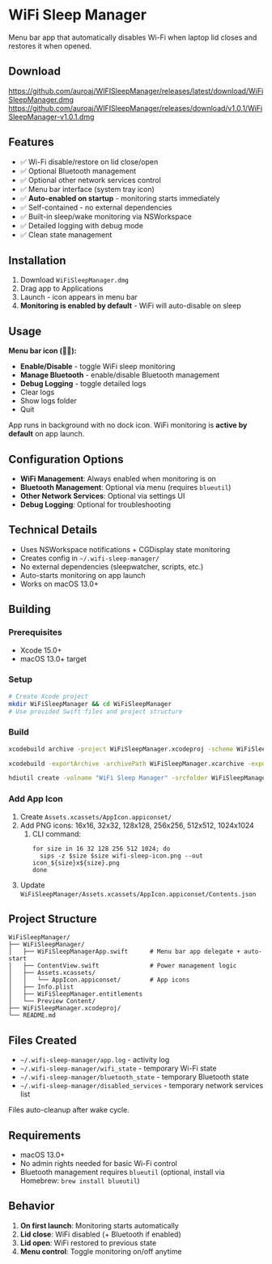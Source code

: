# WiFi Sleep Manager

Menu bar app that automatically disables Wi-Fi when laptop lid closes and restores it when opened.

## Download
https://github.com/auroaj/WIFISleepManager/releases/latest/download/WiFiSleepManager.dmg
https://github.com/auroaj/WIFISleepManager/releases/download/v1.0.1/WiFiSleepManager-v1.0.1.dmg

## Features

- ✅ Wi-Fi disable/restore on lid close/open
- ✅ Optional Bluetooth management
- ✅ Optional other network services control
- ✅ Menu bar interface (system tray icon)
- ✅ **Auto-enabled on startup** - monitoring starts immediately
- ✅ Self-contained - no external dependencies
- ✅ Built-in sleep/wake monitoring via NSWorkspace
- ✅ Detailed logging with debug mode
- ✅ Clean state management

## Installation

1. Download `WiFiSleepManager.dmg`
2. Drag app to Applications
3. Launch - icon appears in menu bar
4. **Monitoring is enabled by default** - WiFi will auto-disable on sleep

## Usage

**Menu bar icon (🚫📶):**
- **Enable/Disable** - toggle WiFi sleep monitoring
- **Manage Bluetooth** - enable/disable Bluetooth management
- **Debug Logging** - toggle detailed logs
- Clear logs
- Show logs folder
- Quit

App runs in background with no dock icon. WiFi monitoring is **active by default** on app launch.

## Configuration Options

- **WiFi Management**: Always enabled when monitoring is on
- **Bluetooth Management**: Optional via menu (requires `blueutil`)
- **Other Network Services**: Optional via settings UI
- **Debug Logging**: Optional for troubleshooting

## Technical Details

- Uses NSWorkspace notifications + CGDisplay state monitoring
- Creates config in `~/.wifi-sleep-manager/`
- No external dependencies (sleepwatcher, scripts, etc.)
- Auto-starts monitoring on app launch
- Works on macOS 13.0+

## Building

### Prerequisites
- Xcode 15.0+
- macOS 13.0+ target

### Setup
```bash
# Create Xcode project
mkdir WiFiSleepManager && cd WiFiSleepManager
# Use provided Swift files and project structure
```

### Build
```bash
xcodebuild archive -project WiFiSleepManager.xcodeproj -scheme WiFiSleepManager -configuration Release -archivePath WiFiSleepManager.xcarchive

xcodebuild -exportArchive -archivePath WiFiSleepManager.xcarchive -exportPath . -exportOptionsPlist exportOptions.plist

hdiutil create -volname "WiFi Sleep Manager" -srcfolder WiFiSleepManager.app -format UDZO WiFiSleepManager.dmg
```

### Add App Icon
1. Create `Assets.xcassets/AppIcon.appiconset/`
2. Add PNG icons: 16x16, 32x32, 128x128, 256x256, 512x512, 1024x1024
   1. CLI command:
      ```
      for size in 16 32 128 256 512 1024; do
        sips -z $size $size wifi-sleep-icon.png --out icon_${size}x${size}.png
      done
      ```
3. Update `WiFiSleepManager/Assets.xcassets/AppIcon.appiconset/Contents.json`

## Project Structure

```
WiFiSleepManager/
├── WiFiSleepManager/
│   ├── WiFiSleepManagerApp.swift      # Menu bar app delegate + auto-start
│   ├── ContentView.swift              # Power management logic
│   ├── Assets.xcassets/
│   │   └── AppIcon.appiconset/        # App icons
│   ├── Info.plist
│   ├── WiFiSleepManager.entitlements
│   └── Preview Content/
├── WiFiSleepManager.xcodeproj/
└── README.md
```

## Files Created

- `~/.wifi-sleep-manager/app.log` - activity log
- `~/.wifi-sleep-manager/wifi_state` - temporary Wi-Fi state
- `~/.wifi-sleep-manager/bluetooth_state` - temporary Bluetooth state
- `~/.wifi-sleep-manager/disabled_services` - temporary network services list

Files auto-cleanup after wake cycle.

## Requirements

- macOS 13.0+
- No admin rights needed for basic Wi-Fi control
- Bluetooth management requires `blueutil` (optional, install via Homebrew: `brew install blueutil`)

## Behavior

1. **On first launch**: Monitoring starts automatically
2. **Lid close**: WiFi disabled (+ Bluetooth if enabled)
3. **Lid open**: WiFi restored to previous state
4. **Menu control**: Toggle monitoring on/off anytime
